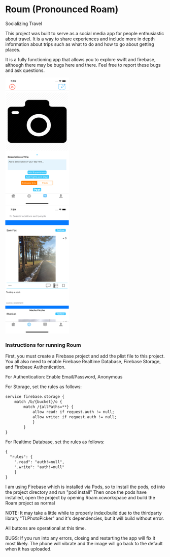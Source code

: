 # Roum (Pronounced Roam)
Socializing Travel

This project was built to serve as a social media app for people enthusiastic about travel. It is a way to share experiences and include more in depth information about trips such as what to do and how to go about getting places.

It is a fully functioning app that allows you to explore swift and firebase, although there may be bugs here and there. Feel free to report these bugs and ask questions.

<img src="/Simulator1.png" width="200" height="400">
<br>
<img src="/Simulator2.png" width="200" height="400">


### Instructions for running Roum
First, you must create a Firebase project and add the plist file to this project.
You all also need to enable Firebase Realtime Database, Firebase Storage, and Firebase Authentication.

For Authentication: Enable Email/Password, Anonymous

For Storage, set the rules as follows:
```
service firebase.storage {
	match /b/{bucket}/o {
		match /{allPaths=**} {
			allow read: if request.auth != null;
			allow write: if request.auth != null;
			}
		}
}
```

For Realtime Database, set the rules as follows:
```
{
  "rules": {        
	".read": "auth!=null",
	".write": "auth!=null"
	}
}
```

I am using Firebase which is installed via Pods, so to install the pods, cd into the project directory and run "pod install"
Then once the pods have installed, open the project by opening Roam.xcworkspace and build the Roam project as normal

NOTE: It may take a little while to properly index/build due to the thirdparty library "TLPhotoPicker" and it's dependencies, but it will build without error.

All buttons are operational at this time.

BUGS: If you run into any errors, closing and restarting the app will fix it most likely. The phone will vibrate and the image will go back to the default when it has uploaded.
